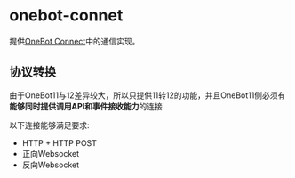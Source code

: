# onebot-connet

提供[OneBot Connect](https://12.onebot.dev/connect/)中的通信实现。

## 协议转换

由于OneBot11与12差异较大，所以只提供11转12的功能，并且OneBot11侧必须有**能够同时提供调用API和事件接收能力**的连接

以下连接能够满足要求:

-   HTTP + HTTP POST
-   正向Websocket
-   反向Websocket
